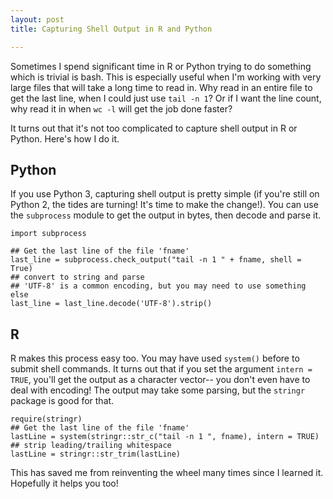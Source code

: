 ```yaml
---
layout: post
title: Capturing Shell Output in R and Python

---
```


Sometimes I spend significant time in R or Python trying to do
something which is trivial is bash. This is especially useful when I'm
working with very large files that will take a long time to read
in. Why read in an entire file to get the last line, when I could just
use `tail -n 1`? Or if I want the line count, why read it in when `wc
-l` will get the job done faster?

It turns out that it's not too complicated to capture shell output in
R or Python. Here's how I do it.

## Python

If you use Python 3, capturing shell output is pretty simple (if
you're still on Python 2, the tides are turning! It's time to make the
change!). You can use the `subprocess` module to get the output in
bytes, then decode and parse it.

    import subprocess

    ## Get the last line of the file 'fname'
    last_line = subprocess.check_output("tail -n 1 " + fname, shell = True)
    ## convert to string and parse
    ## 'UTF-8' is a common encoding, but you may need to use something else
    last_line = last_line.decode('UTF-8').strip()

## R

R makes this process easy too. You may have used `system()` before to
submit shell commands. It turns out that if you set the argument
`intern = TRUE`, you'll get the output as a character vector-- you
don't even have to deal with encoding! The output may take some
parsing, but the `stringr` package is good for that.

    require(stringr)
    ## Get the last line of the file 'fname'
    lastLine = system(stringr::str_c("tail -n 1 ", fname), intern = TRUE)
    ## strip leading/trailing whitespace
    lastLine = stringr::str_trim(lastLine)

This has saved me from reinventing the wheel many times since I
learned it. Hopefully it helps you too!
